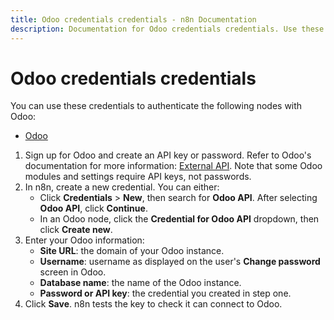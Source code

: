 ```yaml
---
title: Odoo credentials credentials - n8n Documentation
description: Documentation for Odoo credentials credentials. Use these credentials to authenticate Odoo in n8n, a workflow automation platform.
---
```


# Odoo credentials credentials

You can use these credentials to authenticate the following nodes with Odoo:

- [Odoo](/integrations/builtin/app-nodes/n8n-nodes-base.odoo/)

1. Sign up for Odoo and create an API key or password. Refer to Odoo's documentation for more information: [External API](https://www.odoo.com/documentation/15.0/developer/misc/api/odoo.html). Note that some Odoo modules and settings require API keys, not passwords.
2. In n8n, create a new credential. You can either:
    * Click **Credentials** > **New**, then search for **Odoo API**. After selecting **Odoo API**, click **Continue**.
    * In an Odoo node, click the **Credential for Odoo API** dropdown, then click **Create new**.
3. Enter your Odoo information:
    * **Site URL**: the domain of your Odoo instance.
    * **Username**: username as displayed on the user's **Change password** screen in Odoo.
    * **Database name**: the name of the Odoo instance.
    * **Password or API key**: the credential you created in step one.
4. Click **Save**. n8n tests the key to check it can connect to Odoo.

